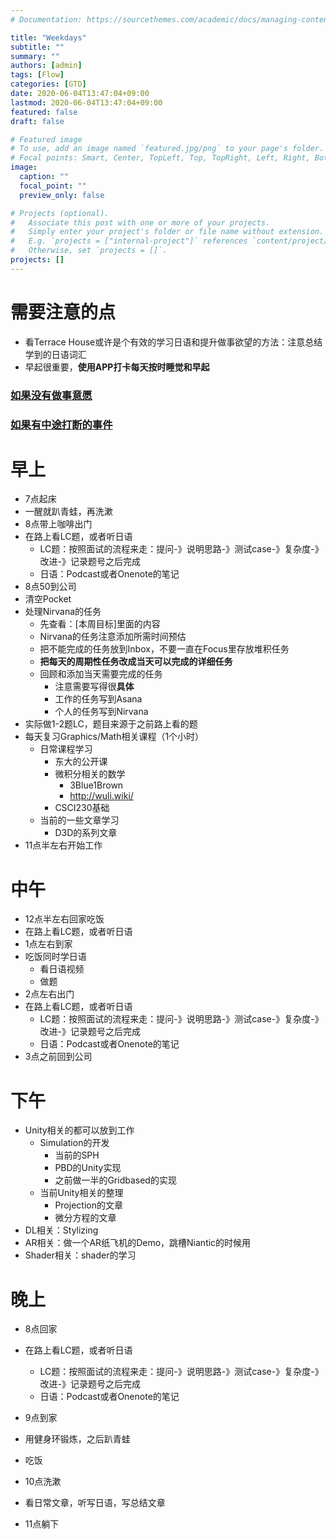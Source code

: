 ```yaml
---
# Documentation: https://sourcethemes.com/academic/docs/managing-content/

title: "Weekdays"
subtitle: ""
summary: ""
authors: [admin]
tags: [Flow]
categories: [GTD]
date: 2020-06-04T13:47:04+09:00
lastmod: 2020-06-04T13:47:04+09:00
featured: false
draft: false

# Featured image
# To use, add an image named `featured.jpg/png` to your page's folder.
# Focal points: Smart, Center, TopLeft, Top, TopRight, Left, Right, BottomLeft, Bottom, BottomRight.
image:
  caption: ""
  focal_point: ""
  preview_only: false

# Projects (optional).
#   Associate this post with one or more of your projects.
#   Simply enter your project's folder or file name without extension.
#   E.g. `projects = ["internal-project"]` references `content/project/deep-learning/index.md`.
#   Otherwise, set `projects = []`.
projects: []
---
```


# 需要注意的点

- 看Terrace House或许是个有效的学习日语和提升做事欲望的方法：注意总结学到的日语词汇
- 早起很重要，**使用APP打卡每天按时睡觉和早起**

### [如果没有做事意愿](../none-todo)

### [如果有中途打断的事件](../interruption)

# 早上

- 7点起床
- 一醒就趴青蛙，再洗漱
- 8点带上咖啡出门
- 在路上看LC题，或者听日语
  - LC题：按照面试的流程来走：提问-》说明思路-》测试case-》复杂度-》改进-》记录题号之后完成
  - 日语：Podcast或者Onenote的笔记
- 8点50到公司
- 清空Pocket
- 处理Nirvana的任务
  - 先查看：[本周目标]里面的内容
  - Nirvana的任务注意添加所需时间预估
  - 把不能完成的任务放到Inbox，不要一直在Focus里存放堆积任务
  - **把每天的周期性任务改成当天可以完成的详细任务**
  - 回顾和添加当天需要完成的任务
    - 注意需要写得很**具体**
    - 工作的任务写到Asana
    - 个人的任务写到Nirvana
- 实际做1-2题LC，题目来源于之前路上看的题
- 每天复习Graphics/Math相关课程（1个小时）
  - 日常课程学习
    - 东大的公开课
    - 微积分相关的数学
      - 3Blue1Brown
      - http://wuli.wiki/
    - CSCI230基础
  - 当前的一些文章学习
    - D3D的系列文章
- 11点半左右开始工作

# 中午

- 12点半左右回家吃饭
- 在路上看LC题，或者听日语
- 1点左右到家
- 吃饭同时学日语
  - 看日语视频
  - 做题
- 2点左右出门
- 在路上看LC题，或者听日语
  - LC题：按照面试的流程来走：提问-》说明思路-》测试case-》复杂度-》改进-》记录题号之后完成
  - 日语：Podcast或者Onenote的笔记
- 3点之前回到公司

# 下午

- Unity相关的都可以放到工作
  - Simulation的开发
    - 当前的SPH
    - PBD的Unity实现
    - 之前做一半的Gridbased的实现
  - 当前Unity相关的整理
    - Projection的文章
    - 微分方程的文章
- DL相关：Stylizing
- AR相关：做一个AR纸飞机的Demo，跳槽Niantic的时候用
- Shader相关：shader的学习

# 晚上

- 8点回家

- 在路上看LC题，或者听日语
  - LC题：按照面试的流程来走：提问-》说明思路-》测试case-》复杂度-》改进-》记录题号之后完成
  - 日语：Podcast或者Onenote的笔记
- 9点到家
- 用健身环锻炼，之后趴青蛙
- 吃饭
- 10点洗漱
- 看日常文章，听写日语，写总结文章
- 11点躺下